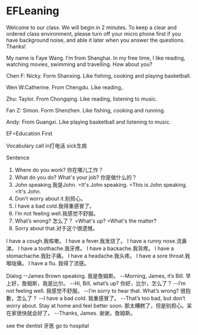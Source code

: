 # EFLeaning


Welcome to our class. We will begin in 2 minutes. To keep a clear and ordered class environment, please turn off your micro phone first if you have background noise, and able it later when you answer the questions. Thanks!

My name is Faye Wang. I’m from Shanghai. In my free time, I like reading, watching movies, swimming and travelling. How about you?

Chen F: Nicky. Form Shanxing. Like fishing, cooking and playing basketball. 

Wen W:Catherine. From Chengdu. Like reading,.

Zhu: Taylor. From Chongqing. Like reading, listening to music. 

Fan Z: Simon. Form Shenzhen. Like fishing, cooking and running.

Andy: From Guangxi. Like playing basketball and listening to music. 

EF=Education First 

Vocabulary
call in打电话
sick生病
 
Sentence
1. Where do you work?
你在哪儿工作？
2. What do you do?
What's your job?
你是做什么的？
3. John speaking.我是John.
=It's John speaking.
=This is John speaking.
=It's John.
4. Don’t worry about it.别担心。
5. I have a bad cold.我得重感冒了。
6. I’m not feeling well.我感觉不舒服。
7. What’s wrong? 怎么了？
=What's up?
=What's the matter?
8. Sorry about that.对于这个很遗憾。

I have a cough.我咳嗽。
I have a fever.我发烧了。
I have a runny nose.流鼻涕。
I have a toothache.我牙疼。
I have a backache.我背疼。
I have a stomachache.我肚子痛。
I have a headache.我头疼。
I have a sore throat.我喉咙痛。
I have a flu. 我得了流感。

Dialog
--James Brown speaking.
我是詹姆斯。
--Morning, James, it’s Bill.
早上好，詹姆斯，我是比尔。
--Hi, Bill, what’s up?
你好，比尔，怎么了？
--I’m not feeling well.
我感觉不舒服。
--I’m sorry to hear that. What’s wrong?
很抱歉，怎么了？
--I have a bad cold.
我重感冒了。
--That’s too bad, but don’t worry about. Stay at home and feel better soon.
那太糟糕了，但是别担心。呆在家很快就会好了。
--Thanks, James.
谢谢，詹姆斯。

see the dentist 牙医
go to hospital 




